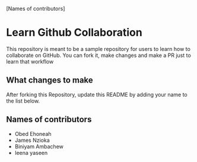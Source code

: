 [Names of contributors]  
# Learn Github Collaboration
This repository is meant to be a sample repository for users to learn how to collaborate on GitHub. You can fork it, make changes and make a PR just to learn that workflow

## What changes to make
After forking this Repository, update this README by adding your name to the list below.

## Names of contributors 
- Obed Ehoneah
- James Nzioka 
- Biniyam Ambachew
- leena yaseen

